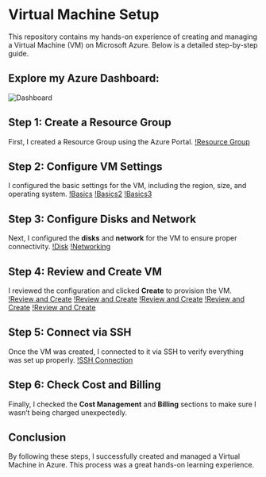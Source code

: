 # Virtual Machine Setup

This repository contains my hands-on experience of creating and managing a Virtual Machine (VM) on Microsoft Azure. Below is a detailed step-by-step guide.
## Explore my Azure Dashboard:
![Dashboard](screenshots/AzureDashboard.png)

## Step 1: Create a Resource Group
First, I created a Resource Group using the Azure Portal. 
[!Resource Group](screenshots/ResourceGroup.png)

## Step 2: Configure VM Settings
I configured the basic settings for the VM, including the region, size, and operating system.
[!Basics](screenshots/Basic1.png)
[!Basics2](screenshots/Basic2.png)
[!Basics3](screenshots/Basic3.png)

## Step 3: Configure Disks and Network
Next, I configured the **disks** and **network** for the VM to ensure proper connectivity.
[!Disk](screenshots/disk.png)
[!Networking](screenshots/networking.png)


## Step 4: Review and Create VM
I reviewed the configuration and clicked **Create** to provision the VM.
[!Review and Create](screenshots/Review_Create1.png)
[!Review and Create](screenshots/Review_Create2.png)
[!Review and Create](screenshots/Review_Create3.png)
[!Review and Create](screenshots/Review_Create4.png)
[!Review and Create](screenshots/Review_Create5.png)

## Step 5: Connect via SSH
Once the VM was created, I connected to it via SSH to verify everything was set up properly.
[!SSH Connection](screenshots/ssh-connection.png)

## Step 6: Check Cost and Billing
Finally, I checked the **Cost Management** and **Billing** sections to make sure I wasn’t being charged unexpectedly.


## Conclusion
By following these steps, I successfully created and managed a Virtual Machine in Azure. This process was a great hands-on learning experience.
